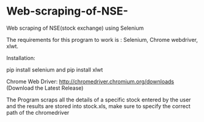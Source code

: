 # Web-scraping-of-NSE-
Web scraping of NSE(stock exchange) using Selenium

The requirements for this program to work is : Selenium, Chrome webdriver, xlwt.

Installation:

pip install selenium and
pip install xlwt

Chrome Web Driver: http://chromedriver.chromium.org/downloads (Download the Latest Release)

The Program scraps all the details of a specific stock entered by the user and the results are stored into stock.xls, make sure to specify the correct path of the chromedriver
